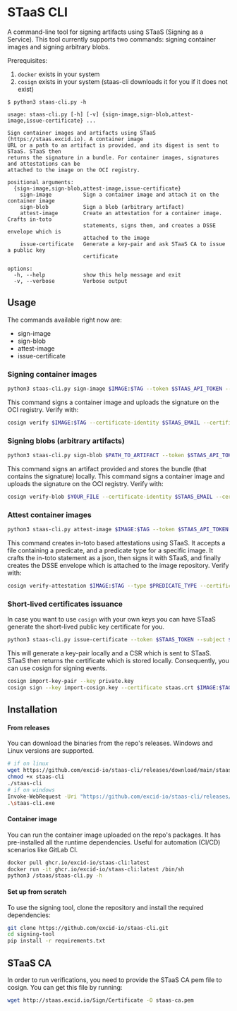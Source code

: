 # STaaS CLI

A command-line tool for signing artifacts using STaaS (Signing as a Service). This tool currently supports two commands: signing container images and signing arbitrary blobs.

Prerequisites: 
1. `docker` exists in your system
2. `cosign` exists in your system (staas-cli downloads it for you if it does not exist)  

```text
$ python3 staas-cli.py -h

usage: staas-cli.py [-h] [-v] {sign-image,sign-blob,attest-image,issue-certificate} ...

Sign container images and artifacts using STaaS (https://staas.excid.io). A container image
URL or a path to an artifact is provided, and its digest is sent to STaaS. STaaS then
returns the signature in a bundle. For container images, signatures and attestations can be
attached to the image on the OCI registry.

positional arguments:
  {sign-image,sign-blob,attest-image,issue-certificate}
    sign-image          Sign a container image and attach it on the container image
    sign-blob           Sign a blob (arbitrary artifact)
    attest-image        Create an attestation for a container image. Crafts in-toto
                        statements, signs them, and creates a DSSE envelope which is
                        attached to the image
    issue-certificate   Generate a key-pair and ask STaaS CA to issue a public key
                        certificate

options:
  -h, --help            show this help message and exit
  -v, --verbose         Verbose output
```

## Usage

The commands available right now are:
- sign-image
- sign-blob
- attest-image
- issue-certificate

### Signing container images

```sh
python3 staas-cli.py sign-image $IMAGE:$TAG --token $STAAS_API_TOKEN --comment $COMMENT --output $BUNDLE_OUTPUT_FILE 
```
This command signs a container image and uploads the signature on the OCI registry. Verify with:

```sh
cosign verify $IMAGE:$TAG --certificate-identity $STAAS_EMAIL --certificate-oidc-issuer "https://staas.excid.io" --certificate-chain staas-ca.pem --insecure-ignore-sct
```

### Signing blobs (arbitrary artifacts)

```sh
python3 staas-cli.py sign-blob $PATH_TO_ARTIFACT --token $STAAS_API_TOKEN --comment $COMMENT --output $BUNDLE_OUTPUT_FILE 
```
This command signs an artifact provided and stores the bundle (that contains the signature) locally. This command signs a container image and uploads the signature on the OCI registry. Verify with:

```sh
cosign verify-blob $YOUR_FILE --certificate-identity $STAAS_EMAIL --certificate-oidc-issuer "https://staas.excid.io" --certificate-chain staas-ca.pem --bundle $BUNDLE_OUTPUT_FILE --insecure-ignore-sct 
```

### Attest container images

```sh
python3 staas-cli.py attest-image $IMAGE:$TAG --token $STAAS_API_TOKEN --comment $COMMENT --output-bundle $BUNDLE_OUTPUT_FILE --output-attestation $ATTESTATION_OUTPUT_FILE
```
This command creates in-toto based attestations using STaaS. It accepts a file containing a predicate, and a predicate type for a specific image. It crafts the in-toto statement as a json, then signs it with STaaS, and finally creates the DSSE envelope which is attached to the image repository. Verify with:

```sh
cosign verify-attestation $IMAGE:$TAG --type $PREDICATE_TYPE --certificate-identity $STAAS_EMAIL --certificate-oidc-issuer "https://staas.excid.io" --certificate-chain staas-ca.pem --certificate $CERT_FILE --insecure-ignore-sct
```

### Short-lived certificates issuance

In case you want to use `cosign` with your own keys you can have STaaS generate the short-lived public key certificate for you.
```sh
python3 staas-cli.py issue-certificate --token $STAAS_TOKEN --subject $STAAS_EMAIL --output $CRT_OUTPUT_FILE
```
This will generate a key-pair locally and a CSR which is sent to STaaS. STaaS then returns the certificate which is stored locally. Consequently, you can use cosign for signing events.

```sh
cosign import-key-pair --key private.key
cosign sign --key import-cosign.key --certificate staas.crt $IMAGE:$TAG
```

## Installation

#### From releases

You can download the binaries from the repo's releases. Windows and Linux versions are supported.

```sh
# if on linux
wget https://github.com/excid-io/staas-cli/releases/download/main/staas-cli
chmod +x staas-cli
./staas-cli
# if on windows
Invoke-WebRequest -Uri "https://github.com/excid-io/staas-cli/releases/download/main/staas-cli.exe" -OutFile "staas-cli.exe"
.\staas-cli.exe
```

#### Container image
You can run the container image uploaded on the repo's packages. It has pre-installed all the runtime dependencies. Useful for automation (CI/CD) scenarios like GitLab CI.

```sh
docker pull ghcr.io/excid-io/staas-cli:latest
docker run -it ghcr.io/excid-io/staas-cli:latest /bin/sh
python3 /staas/staas-cli.py -h
```

#### Set up from scratch
To use the signing tool, clone the repository and install the required dependencies:

```bash
git clone https://github.com/excid-io/staas-cli.git
cd signing-tool
pip install -r requirements.txt
```

## STaaS CA

In order to run verifications, you need to provide the STaaS CA pem file to cosign. You can get this file by running:
```sh
wget http://staas.excid.io/Sign/Certificate -O staas-ca.pem
```
